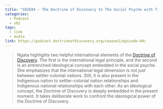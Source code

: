 ```yaml
---
title: "S02E04 - The Doctrine of Discovery In The Social Psyche with Tina Ngata"
categories:
  - Podcast
  - s02
tags:
  - link
  - audio
link: https://podcast.doctrineofdiscovery.org/season2/episode-04/
---
```


<div id="buzzsprout-player-13246720"></div><script src="https://www.buzzsprout.com/1926214/13246720-s02e04-the-doctrine-of-discovery-in-the-social-psyche-with-tina-ngata.js?container_id=buzzsprout-player-13246720&player=small" type="text/javascript" charset="utf-8"></script>

> Ngata highlights two helpful international elements of the [Doctrine of Discovery](https://doctrineofdiscovery.org/what-is-the-doctrine-of-discovery/). The first is the international legal principle, and the second is an entrenched ideological concept embedded in the social psyche. She emphasizes that the international legal dimension is not just between settler-colonial nations. Still, it is also present in the Indigenous nation to settler-colonial nation relationships and Indigenous national relationships with each other. As an ideological concept, the Doctrine of Discovery is deeply embedded in the present moment. It takes deliberate work to confront the ideological power of the Doctrine of Discovery.